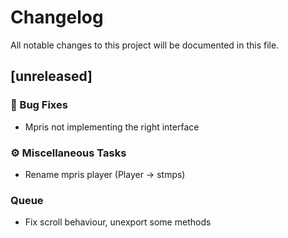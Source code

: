 # Changelog

All notable changes to this project will be documented in this file.

## [unreleased]

### 🐛 Bug Fixes

- Mpris not implementing the right interface

### ⚙️ Miscellaneous Tasks

- Rename mpris player (Player -> stmps)

### Queue

- Fix scroll behaviour, unexport some methods

<!-- generated by git-cliff -->
